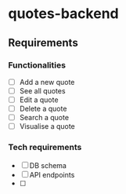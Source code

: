 # quotes-backend

## Requirements

### Functionalities

-[ ] Add a new quote
-[ ] See all quotes
-[ ] Edit a quote
-[ ] Delete a quote
-[ ] Search a quote
-[ ] Visualise a quote

### Tech requirements

-[ ] DB schema
-[ ] API endpoints
-[ ] 

